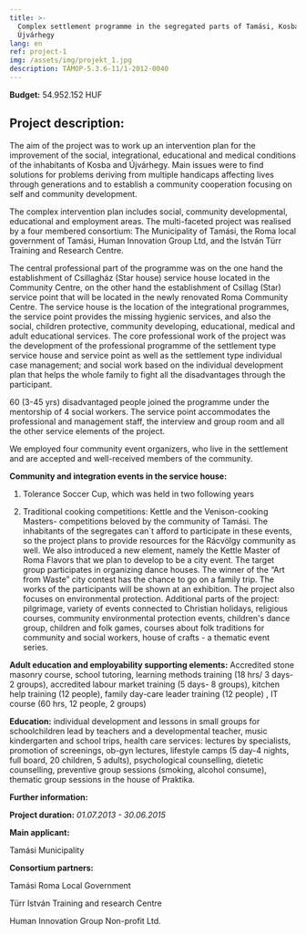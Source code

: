 ```yaml
---
title: >-
  Complex settlement programme in the segregated parts of Tamási, Kosba and
  Újvárhegy
lang: en
ref: project-1
img: /assets/img/projekt_1.jpg
description: TÁMOP-5.3.6-11/1-2012-0040
---
```


__Budget:__ 54.952.152 HUF

## Project description:

The aim of the project was to work up an intervention plan for the improvement of the social, integrational, educational and medical conditions of the inhabitants of Kosba and Újvárhegy. Main issues were to find solutions for problems deriving from multiple handicaps affecting lives through generations and to establish a community cooperation focusing on self and community development.

The complex intervention plan includes social, community developmental, educational and employment areas. The multi-faceted project was realised by a four membered consortium: The Municipality of Tamási, the Roma local government of Tamási, Human Innovation Group Ltd, and the István Türr Training and Research Centre.

The central professional part of the programme was on the one hand the establishment of Csillagház (Star house) service house located in the Community Centre, on the other hand the establishment of Csillag (Star) service point that will be located in the newly renovated Roma Community Centre. The service house is the location of the integrational programmes, the service point provides the missing hygienic services, and also the social, children protective, community developing, educational, medical and adult educational services. The core professional work of the project was the development of the professional programme of the settlement type service house and service point as well as the settlement type individual case management; and social work based on the individual development plan that helps the whole family to fight all the disadvantages through the participant.

60 (3-45 yrs) disadvantaged people joined the programme under the mentorship of 4 social workers. The service point accommodates the professional and management staff, the interview and group room and all the other service elements of the project.

We employed four community event organizers, who live in the settlement and are accepted and well-received members of the community.

__Community and integration events in the service house:__
1. Tolerance Soccer Cup, which was held in two following years

2. Traditional cooking competitions: Kettle and the Venison-cooking Masters- competitions beloved by the community of Tamási. The inhabitants of the segregates can´t afford to participate in these events, so the project plans to provide resources for the Rácvölgy community as well. We also introduced a new element, namely the Kettle Master of Roma Flavors that we plan to develop to be a city event. The target group participates in organizing dance houses. The winner of the “Art from Waste” city contest has the chance to go on a family trip. The works of the participants will be shown at an exhibition. The project also focuses on environmental protection. Additional parts of the project: pilgrimage, variety of events connected to Christian holidays, religious courses, community environmental protection events, children's dance group, children and folk games, courses about folk traditions for community and social workers, house of crafts - a thematic event series. 

__Adult education and employability supporting elements:__ Accredited stone masonry course, school tutoring, learning methods training (18 hrs/ 3 days- 2 groups), accredited labour market training (5 days- 8 groups), kitchen help training (12 people), family day-care leader training (12 people) , IT course (60 hrs, 12 people, 2 groups)

__Education:__ individual development and lessons in small groups for schoolchildren lead by teachers and a developmental teacher, music kindergarten and school trips, health care services: lectures by specialists, promotion of screenings, ob-gyn lectures, lifestyle camps (5 day-4 nights, full board, 20 children, 5 adults), psychological counselling, dietetic counselling, preventive group sessions (smoking, alcohol consume), thematic group sessions in the house of Praktika.

__Further information:__

__Project duration:__ _01.07.2013 - 30.06.2015_

__Main applicant:__

Tamási Municipality

__Consortium partners:__

Tamási Roma Local Government

Türr István Training and research Centre

Human Innovation Group Non-profit Ltd.
